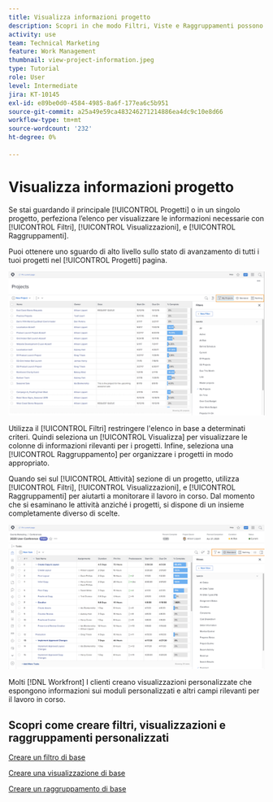```yaml
---
title: Visualizza informazioni progetto
description: Scopri in che modo Filtri, Viste e Raggruppamenti possono rendere le informazioni del progetto facilmente visualizzabili per aiutarti a gestire i progetti.
activity: use
team: Technical Marketing
feature: Work Management
thumbnail: view-project-information.jpeg
type: Tutorial
role: User
level: Intermediate
jira: KT-10145
exl-id: e89be0d0-4584-4985-8a6f-177ea6c5b951
source-git-commit: a25a49e59ca483246271214886ea4dc9c10e8d66
workflow-type: tm+mt
source-wordcount: '232'
ht-degree: 0%

---
```


# Visualizza informazioni progetto

Se stai guardando il principale [!UICONTROL Progetti] o in un singolo progetto, perfeziona l’elenco per visualizzare le informazioni necessarie con [!UICONTROL Filtri], [!UICONTROL Visualizzazioni], e [!UICONTROL Raggruppamenti].

Puoi ottenere uno sguardo di alto livello sullo stato di avanzamento di tutti i tuoi progetti nel [!UICONTROL Progetti] pagina.

![Pagina di progetto con filtri visualizzati](assets/planner-fund-project-page-fvg-copy.png)

Utilizza il [!UICONTROL Filtri] restringere l&#39;elenco in base a determinati criteri. Quindi seleziona un [!UICONTROL Visualizza] per visualizzare le colonne di informazioni rilevanti per i progetti. Infine, seleziona una [!UICONTROL Raggruppamento] per organizzare i progetti in modo appropriato.

Quando sei sul [!UICONTROL Attività] sezione di un progetto, utilizza [!UICONTROL Filtri], [!UICONTROL Visualizzazioni], e [!UICONTROL Raggruppamenti] per aiutarti a monitorare il lavoro in corso. Dal momento che si esaminano le attività anziché i progetti, si dispone di un insieme completamente diverso di scelte.

![Elenco attività progetto con visualizzazioni](assets/planner-fund-task-list-fvg.png)

Molti [!DNL Workfront] I clienti creano visualizzazioni personalizzate che espongono informazioni sui moduli personalizzati e altri campi rilevanti per il lavoro in corso.

## Scopri come creare filtri, visualizzazioni e raggruppamenti personalizzati

[Creare un filtro di base](https://experienceleague.adobe.com/docs/workfront-learn/tutorials-workfront/reporting/basic-reporting/create-a-basic-filter.html?lang=en)

[Creare una visualizzazione di base](https://experienceleague.adobe.com/docs/workfront-learn/tutorials-workfront/reporting/basic-reporting/create-a-basic-view.html?lang=en)

[Creare un raggruppamento di base](https://experienceleague.adobe.com/docs/workfront-learn/tutorials-workfront/reporting/basic-reporting/create-a-basic-grouping.html?lang=en)
